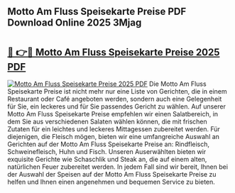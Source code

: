 ## Motto Am Fluss Speisekarte Preise PDF Download Online 2025 3Mjag

# <h2><a href="http://gc773r.nevu.top/?p=Motto+Am+Fluss+Speisekarte+Preise">🔗 👉🔴 Motto Am Fluss Speisekarte Preise 2025 PDF</a></h2>

[![Motto Am Fluss Speisekarte Preise 2025 PDF](https://i.imgur.com/dBaPXMq.png)](http://gc773r.nevu.top/?p=Motto+Am+Fluss+Speisekarte+Preise)
Die Motto Am Fluss Speisekarte Preise ist nicht mehr nur eine Liste von Gerichten, die in einem Restaurant oder Café angeboten werden, sondern auch eine Gelegenheit für Sie, ein leckeres und für Sie passendes Gericht zu wählen. Auf unserer Motto Am Fluss Speisekarte Preise empfehlen wir einen Salatbereich, in dem Sie aus verschiedenen Salaten wählen können, die mit frischen Zutaten für ein leichtes und leckeres Mittagessen zubereitet werden. Für diejenigen, die Fleisch mögen, bieten wir eine umfangreiche Auswahl an Gerichten auf der Motto Am Fluss Speisekarte Preise an: Rindfleisch, Schweinefleisch, Huhn und Fisch. Unseren Auserwählten bieten wir exquisite Gerichte wie Schaschlik und Steak an, die auf einem alten, natürlichen Feuer zubereitet werden. In jedem Fall sind wir bereit, Ihnen bei der Auswahl der Speisen auf der Motto Am Fluss Speisekarte Preise zu helfen und Ihnen einen angenehmen und bequemen Service zu bieten.
